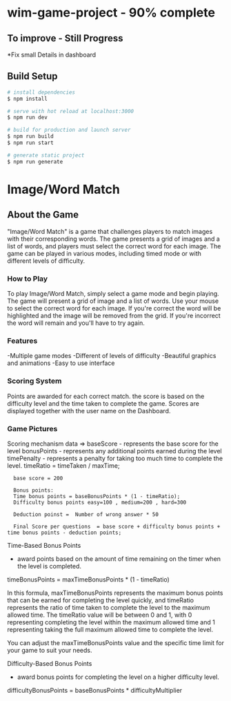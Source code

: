 # wim-game-project - 90% complete

## To improve - Still Progress
*Fix small Details in dashboard


## Build Setup

```bash
# install dependencies
$ npm install

# serve with hot reload at localhost:3000
$ npm run dev

# build for production and launch server
$ npm run build
$ npm run start

# generate static project
$ npm run generate
```
# Image/Word Match

## About the Game

"Image/Word Match" is a game that challenges players to match images with their corresponding words. The game presents a grid of images and a list of words, and players must select the correct word for each image. The game can be played in various modes, including timed mode or with different levels of difficulty.

### How to Play

To play Image/Word Match, simply select a game mode and begin playing. The game will present a grid of image and a list of words. Use your mouse to select the correct word for each image. If you're correct the word will be highlighted and the image will be removed from the grid. If you're incorrect the word will remain and you'll have to try again.

### Features

-Multiple game modes
-Different of levels of difficulty
-Beautiful graphics and animations
-Easy to use interface

### Scoring System

Points are awarded for each correct match. the score is based on the difficulty level and the time taken to complete the game. Scores are displayed together with the user name on the Dashboard.

### Game Pictures



Scoring mechanism
data => baseScore    -    represents the base score for the level
        bonusPoints  -   represents any additional points earned during the level
        timePenalty  -   represents a penalty for taking too much time to complete the level.
      timeRatio = timeTaken / maxTime;

      base score = 200 

      Bonus points: 
      Time bonus points = baseBonusPoints * (1 - timeRatio);
      Difficulty bonus points easy=100 , medium=200 , hard=300

      Deduction poinst =  Number of wrong answer * 50

      Final Score per questions  = base score + difficulty bonus points + time bonus points - deduction points;
      






Time-Based Bonus Points
- award points based on the amount of time remaining on the timer when the level is completed. 

timeBonusPoints = maxTimeBonusPoints * (1 - timeRatio)

In this formula, maxTimeBonusPoints represents the maximum bonus points that can be earned for completing the level quickly, and timeRatio represents the ratio of time taken to complete the level to the maximum allowed time. The timeRatio value will be between 0 and 1, with 0 representing completing the level within the maximum allowed time and 1 representing taking the full maximum allowed time to complete the level.

You can adjust the maxTimeBonusPoints value and the specific time limit for your game to suit your needs.

Difficulty-Based Bonus Points
- award bonus points for completing the level on a higher difficulty level. 

difficultyBonusPoints = baseBonusPoints * difficultyMultiplier